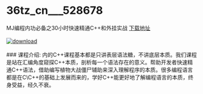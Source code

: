 # 36tz_cn___528678
MJ编程内功必备之30小时快速精通C++和外挂实战
[下载地址](http://www.36tz.cn/article/528678 "下载地址")
<br/></br>[![download](http://36tz.cn/muke_img/2019_11_356-35-300x169.jpg "下载地址")](http://www.36tz.cn/article/528678 "下载地址")
<br/></br>### 课程介绍:
内的C++课程基本都是只讲表层语法糖，不讲底层本质。我们课程是站在汇编角度窥探C++本质，剖析每一个语法存在的意义。帮助开发者快速精通C++语法，借助编写植物大战僵尸辅助来深入理解程序的本质。很多编程语言都是在C\C++的基础上发展而来的，学好C++能更好地了解编程语言的本质，终身受益，经久不衰。


